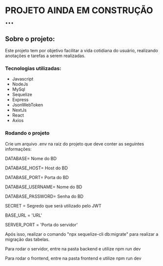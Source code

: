 # PROJETO AINDA EM CONSTRUÇÃO ...

## Sobre o projeto:

Este projeto tem por objetivo facilitar a vida cotidiana do usuário, realizando anotações e tarefas a serem realizadas.

### Tecnologias utilizadas:

<ul>
<li>Javascript</li>
<li>NodeJs</li>
<li>MySql</li>
<li>Sequelize</li>
<li>Express</li>
<li>JsonWebToken</li>
<li>NextJs</li>
<li>React</li>
<li>Axios</li>
</ul>

### Rodando o projeto

Crie um arquivo .env na raiz do projeto que deve conter as seguintes informações:

DATABASE= Nome do BD

DATABASE_HOST= Host do BD

DATABASE_PORT= Porta do BD

DATABASE_USERNAME= Nome do BD

DATABASE_PASSWORD= Senha do BD

SECRET = Segredo que será utilizado pelo JWT

BASE_URL = 'URL'

SERVER_PORT = 'Porta do servidor'

Após isso, realizar o comando "npx sequelize-cli db:migrate" para realizar a migração das tabelas.

Para rodar o servidor, entre na pasta backend e utilize npm run dev

Para rodar o frontend, entre na pasta frontend e utilize npm run dev
